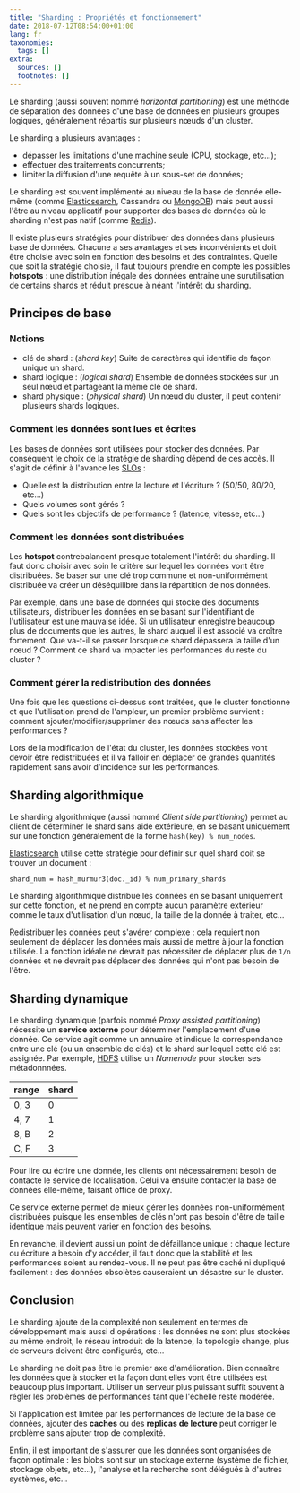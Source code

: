 ```yaml
---
title: "Sharding : Propriétés et fonctionnement"
date: 2018-07-12T08:54:00+01:00
lang: fr
taxonomies:
  tags: []
extra:
  sources: []
  footnotes: []
---
```


Le sharding (aussi souvent nommé _horizontal partitioning_) est une méthode de séparation des données d'une base de données en plusieurs groupes logiques, généralement répartis sur plusieurs nœuds d'un cluster.

Le sharding a plusieurs avantages :

* dépasser les limitations d'une machine seule (CPU, stockage, etc...);
* effectuer des traitements concurrents;
* limiter la diffusion d'une requête à un sous-set de données;

Le sharding est souvent implémenté au niveau de la base de donnée elle-même (comme [Elasticsearch](https://www.elastic.co/guide/en/elasticsearch/reference/6.2/_basic_concepts.html#getting-started-shards-and-replicas), Cassandra ou [MongoDB](https://docs.mongodb.com/manual/sharding/)) mais peut aussi l'être au niveau applicatif pour supporter des bases de données où le sharding n'est pas natif (comme [Redis](https://redis.io/topics/partitioning)).

Il existe plusieurs stratégies pour distribuer des données dans plusieurs base de données. Chacune a ses avantages et ses inconvénients et doit être choisie avec soin en fonction des besoins et des contraintes. Quelle que soit la stratégie choisie, il faut toujours prendre en compte les possibles **hotspots** : une distribution inégale des données entraine une surutilisation de certains shards et réduit presque à néant l'intérêt du sharding.

## Principes de base

### Notions

* clé de shard : (_shard key_) Suite de caractères qui identifie de façon unique un shard.
* shard logique : (_logical shard_) Ensemble de données stockées sur un seul nœud et partageant la même clé de shard.
* shard physique : (_physical shard_) Un nœud du cluster, il peut contenir plusieurs shards logiques.

### Comment les données sont lues et écrites

Les bases de données sont utilisées pour stocker des données. Par conséquent le choix de la stratégie de sharding dépend de ces accès. Il s'agit de définir à l'avance les [SLOs](https://landing.google.com/sre/sre-book/chapters/service-level-objectives/) :

* Quelle est la distribution entre la lecture et l'écriture ? (50/50, 80/20, etc...)
* Quels volumes sont gérés ?
* Quels sont les objectifs de performance ? (latence, vitesse, etc...)

### Comment les données sont distribuées

Les **hotspot** contrebalancent presque totalement l'intérêt du sharding. Il faut donc choisir avec soin le critère sur lequel les données vont être distribuées. Se baser sur une clé trop commune et non-uniformément distribuée va créer un déséquilibre dans la répartition de nos données.

Par exemple, dans une base de données qui stocke des documents utilisateurs, distribuer les données en se basant sur l'identifiant de l'utilisateur est une mauvaise idée. Si un utilisateur enregistre beaucoup plus de documents que les autres, le shard auquel il est associé va croître fortement. Que va-t-il se passer lorsque ce shard dépassera la taille d'un nœud ? Comment ce shard va impacter les performances du reste du cluster ?

### Comment gérer la redistribution des données

Une fois que les questions ci-dessus sont traitées, que le cluster fonctionne et que l'utilisation prend de l'ampleur, un premier problème survient : comment ajouter/modifier/supprimer des nœuds sans affecter les performances ?

Lors de la modification de l'état du cluster, les données stockées vont devoir être redistribuées et il va falloir en déplacer de grandes quantités rapidement sans avoir d'incidence sur les performances.



## Sharding algorithmique

Le sharding algorithmique (aussi nommé _Client side partitioning_) permet au client de déterminer le shard sans aide extérieure, en se basant uniquement sur une fonction généralement de la forme `hash(key) % num_nodes`.

[Elasticsearch](https://www.elastic.co/guide/en/elasticsearch/reference/current/mapping-routing-field.html) utilise cette stratégie pour définir sur quel shard doit se trouver un document :
```
shard_num = hash_murmur3(doc._id) % num_primary_shards
```

Le sharding algorithmique distribue les données en se basant uniquement sur cette fonction, et ne prend en compte aucun paramètre extérieur comme le taux d'utilisation d'un nœud, la taille de la donnée à traiter, etc...

Redistribuer les données peut s'avérer complexe : cela requiert non seulement de déplacer les données mais aussi de mettre à jour la fonction utilisée. La fonction idéale ne devrait pas nécessiter de déplacer plus de `1/n` données et ne devrait pas déplacer des données qui n'ont pas besoin de l'être.


## Sharding dynamique

Le sharding dynamique (parfois nommé _Proxy assisted partitioning_) nécessite un **service externe** pour déterminer l'emplacement d'une donnée. Ce service agit comme un annuaire et indique la correspondance entre une clé (ou un ensemble de clés) et le shard sur lequel cette clé est assignée. Par exemple, [HDFS](https://hadoop.apache.org/docs/current/hadoop-project-dist/hadoop-hdfs/HdfsDesign.html#NameNode_and_DataNodes) utilise un _Namenode_ pour stocker ses métadonnnées.

| range		| shard 		|
|------------|-------------|
| 0, 3			| 0				|
| 4, 7			| 1				|
| 8, B			| 2				|
| C, F			| 3				|

Pour lire ou écrire une donnée, les clients ont nécessairement besoin de contacte le service de localisation. Celui va ensuite contacter la base de données elle-même, faisant office de proxy.

Ce service externe permet de mieux gérer les données non-uniformément distribuées puisque les ensembles de clés n'ont pas besoin d'être de taille identique mais peuvent varier en fonction des besoins.

En revanche, il devient aussi un point de défaillance unique : chaque lecture ou écriture a besoin d'y accéder, il faut donc que la stabilité et les performances soient au rendez-vous. Il ne peut pas être caché ni dupliqué  facilement : des données obsolètes causeraient un désastre sur le cluster.


## Conclusion

Le sharding ajoute de la complexité non seulement en termes de développement mais aussi d'opérations : les données ne sont plus stockées au même endroit, le réseau introduit de la latence, la topologie change, plus de serveurs doivent être configurés, etc...

Le sharding ne doit pas être le premier axe d'amélioration. Bien connaître les données que à stocker et la façon dont elles vont être utilisées est beaucoup plus important. Utiliser un serveur plus puissant suffit souvent à régler les problèmes de performances tant que l'échelle reste modérée.

Si l'application est limitée par les performances de lecture de la base de données, ajouter des **caches** ou des **replicas de lecture** peut corriger le problème sans ajouter trop de complexité.

Enfin, il est important de s'assurer que les données sont organisées de façon optimale : les blobs sont sur un stockage externe (système de fichier, stockage objets, etc...), l'analyse et la recherche sont délégués à d'autres systèmes, etc...

